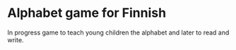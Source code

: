 # Alphabet game for Finnish

In progress game to teach young children the alphabet and later to read and write.
